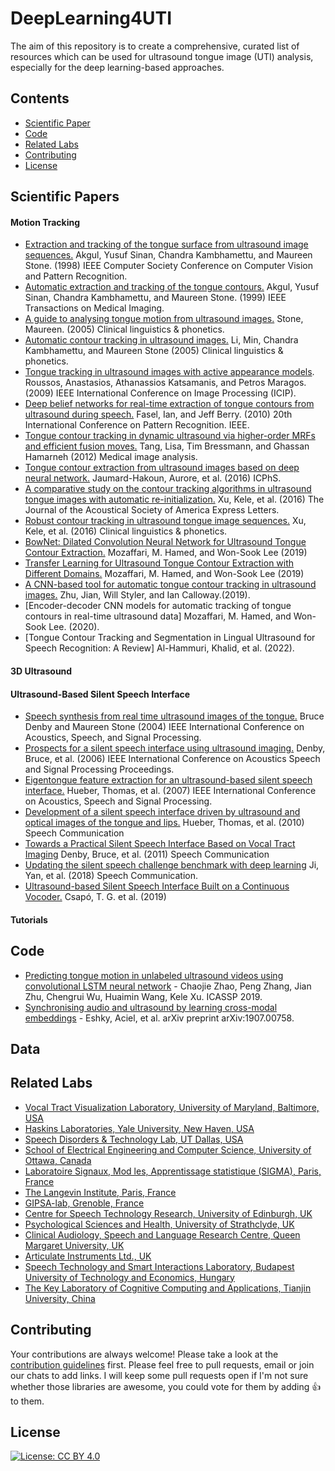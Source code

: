 # DeepLearning4UTI
The aim of this repository is to create a comprehensive, curated list of resources which can be used for ultrasound tongue image (UTI) analysis, especially for the deep learning-based approaches.

## Contents

* [Scientific Paper](#scientific-papers)
* [Code](#other-resources)
* [Related Labs](#related-lists)
* [Contributing](#contributing)
* [License](#license)

## Scientific Papers
#### Motion Tracking

* [Extraction and tracking of the tongue surface from ultrasound image sequences.](https://ieeexplore.ieee.org/abstract/document/698623) Akgul, Yusuf Sinan, Chandra Kambhamettu, and Maureen Stone. (1998) IEEE Computer Society Conference on Computer Vision and Pattern Recognition.
* [Automatic extraction and tracking of the tongue contours.](https://ieeexplore.ieee.org/abstract/document/811315) Akgul, Yusuf Sinan, Chandra Kambhamettu, and Maureen Stone. (1999) IEEE Transactions on Medical Imaging.
* [A guide to analysing tongue motion from ultrasound images.](https://www.dental.umaryland.edu/media/sod/vocal-tract-visualization-laboratory/Guide_to_Ultrasound.pdf) Stone, Maureen. (2005) Clinical linguistics & phonetics.
* [Automatic contour tracking in ultrasound images.](https://pdfs.semanticscholar.org/3f1a/2e2ccc5774a60b527ac6f5a7d0665b25895b.pdf) Li, Min, Chandra Kambhamettu, and Maureen Stone (2005) Clinical linguistics & phonetics.
* [Tongue tracking in ultrasound images with active appearance models](http://citeseerx.ist.psu.edu/viewdoc/download?doi=10.1.1.412.2721&rep=rep1&type=pdf). Roussos, Anastasios, Athanassios Katsamanis, and Petros Maragos. (2009) IEEE International Conference on Image Processing (ICIP).
* [Deep belief networks for real-time extraction of tongue contours from ultrasound during speech.](http://www.u.arizona.edu/~jjberry/ICPR.pdf) Fasel, Ian, and Jeff Berry. (2010) 20th International Conference on Pattern Recognition. IEEE.
* [Tongue contour tracking in dynamic ultrasound via higher-order MRFs and efficient fusion moves.](https://pdfs.semanticscholar.org/585e/9e8ec900d4127efe089b989e8132accb3227.pdf) Tang, Lisa, Tim Bressmann, and Ghassan Hamarneh  (2012) Medical image analysis.
* [Tongue contour extraction from ultrasound images based on deep neural network.](https://arxiv.org/ftp/arxiv/papers/1605/1605.05912.pdf) Jaumard-Hakoun, Aurore, et al. (2016) ICPhS.
* [A comparative study on the contour tracking algorithms in ultrasound tongue images with automatic re-initialization.](https://asa.scitation.org/doi/full/10.1121/1.4951024?TRACK=RSS) Xu, Kele, et al. (2016) The Journal of the Acoustical Society of America Express Letters.
* [Robust contour tracking in ultrasound tongue image sequences.](https://www.tandfonline.com/doi/abs/10.3109/02699206.2015.1110714) Xu, Kele, et al. (2016) Clinical linguistics & phonetics.
* [BowNet: Dilated Convolution Neural Network for Ultrasound Tongue Contour Extraction.](https://arxiv.org/abs/1906.04232) Mozaffari, M. Hamed, and Won-Sook Lee (2019)
* [Transfer Learning for Ultrasound Tongue Contour Extraction with Different Domains.](https://arxiv.org/abs/1906.04301) Mozaffari, M. Hamed, and Won-Sook Lee (2019)
* [A CNN-based tool for automatic tongue contour tracking in ultrasound images.](https://arxiv.org/abs/1907.10210) Zhu, Jian, Will Styler, and Ian Calloway.(2019).
* [Encoder-decoder CNN models for automatic tracking of tongue contours in real-time ultrasound data] Mozaffari, M. Hamed, and Won-Sook Lee. (2020).
* [Tongue Contour Tracking and Segmentation in Lingual Ultrasound for Speech Recognition: A Review] Al-Hammuri, Khalid, et al. (2022).
#### 3D Ultrasound


#### Ultrasound-Based Silent Speech Interface
* [Speech synthesis from real time ultrasound images of the tongue.](https://www.researchgate.net/profile/Bruce_Denby/publication/224750547_Speech_synthesis_from_real_time_ultrasound_images_of_the_tongue/links/02bfe50cb7a0772b6a000000/Speech-synthesis-from-real-time-ultrasound-images-of-the-tongue.pdf) Bruce Denby and Maureen Stone (2004)  IEEE International Conference on Acoustics, Speech, and Signal Processing.
* [Prospects for a silent speech interface using ultrasound imaging.](http://www.academia.edu/download/30911169/10.1.1.106.8953.pdf) Denby, Bruce, et al. (2006) IEEE International Conference on Acoustics Speech and Signal Processing Proceedings.
* [Eigentongue feature extraction for an ultrasound-based silent speech interface.](https://www.neurones.espci.fr/Articles_PS/ICASSP_2007.pdf) Hueber, Thomas, et al. (2007) IEEE International Conference on Acoustics, Speech and Signal Processing.
* [Development of a silent speech interface driven by ultrasound and optical images of the tongue and lips.](https://www.neurones.espci.fr/Articles_PS/SPEECHCOM%202.pdf) Hueber, Thomas, et al. (2010) Speech Communication
* [Towards a Practical Silent Speech Interface Based on Vocal Tract Imaging](http://www.gipsa-lab.grenoble-inp.fr/~thomas.hueber/mes_documents/Denby_et_al_ISSP_2011_Montreal.pdf) Denby, Bruce, et al. (2011) Speech Communication
* [Updating the silent speech challenge benchmark with deep learning](https://arxiv.org/abs/1709.06818) Ji, Yan, et al. (2018) Speech Communication.
* [Ultrasound-based Silent Speech Interface Built on a Continuous Vocoder.](https://arxiv.org/abs/1906.09885) Csapó, T. G. et al. (2019) 

#### Tutorials


## Code

* [Predicting tongue motion in unlabeled ultrasound videos using convolutional LSTM neural network](https://github.com/shuiliwanwu/ConvLstm-ultrasound-videos) -  Chaojie Zhao, Peng Zhang, Jian Zhu, Chengrui Wu, Huaimin Wang, Kele Xu. ICASSP 2019.
* [Synchronising audio and ultrasound by learning cross-modal embeddings](https://github.com/aeshky/ultrasync) - Eshky, Aciel, et al. arXiv preprint arXiv:1907.00758.

## Data

## Related Labs
* [Vocal Tract Visualization Laboratory, University of Maryland, Baltimore, USA](https://www.dental.umaryland.edu/speech/) 
* [Haskins Laboratories, Yale University, New Haven, USA](http://www.haskins.yale.edu/understandingspeech.html) 
* [Speech Disorders & Technology Lab, UT Dallas, USA](https://www.utdallas.edu/wanglab/) 
* [School of Electrical Engineering and Computer Science, University of Ottawa, Canada](http://www.site.uottawa.ca/~wslee/index.shtml) 
* [Laboratoire Signaux, Mod les, Apprentissage statistique (SIGMA), Paris, France](https://www.neurones.espci.fr/index_E.htm)
* [The Langevin Institute, Paris, France](https://www.institut-langevin.espci.fr/the_langevin_institute?lang=en)
* [GIPSA-lab, Grenoble, France](http://www.gipsa-lab.grenoble-inp.fr/en/home.php)
* [Centre for Speech Technology Research, University of Edinburgh, UK](http://www.cstr.ed.ac.uk/)
* [Psychological Sciences and Health, University of Strathclyde, UK](https://www.strath.ac.uk/humanities/psychologicalscienceshealth/)
* [Clinical Audiology, Speech and Language Research Centre, Queen Margaret University, UK](https://www.qmu.ac.uk/research-and-knowledge-exchange/research-centres-institutes-and-groups/clinical-audiology-speech-and-language-research-centre/)
* [Articulate Instruments Ltd., UK](www.articulateinstruments.com/)
* [Speech Technology and Smart Interactions Laboratory, Budapest University of Technology and Economics, Hungary](http://smartlab.tmit.bme.hu/index-en)
* [The Key Laboratory of Cognitive Computing and Applications, Tianjin University, China](http://cs.tju.edu.cn/csweben/researchdetail?item=KLCCA)


## Contributing

Your contributions are always welcome! Please take a look at the [contribution guidelines](CONTRIBUTING.md) first.
Please feel free to pull requests, email or join our chats to add links.
I will keep some pull requests open if I'm not sure whether those libraries are awesome, you could vote for them by adding 👍 to them.

## License

[![License: CC BY 4.0](https://img.shields.io/badge/License-CC%20BY%204.0-lightgrey.svg)](https://creativecommons.org/licenses/by/4.0/)
